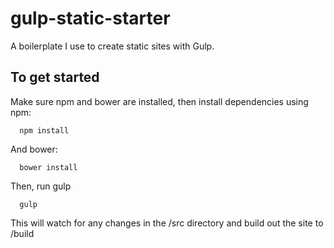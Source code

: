 # gulp-static-starter

A boilerplate I use to create static sites with Gulp.

## To get started

Make sure npm and bower are installed, then install dependencies using npm:

      npm install

And bower:

      bower install

Then, run gulp

      gulp

This will watch for any changes in the /src directory and build out the site to /build
